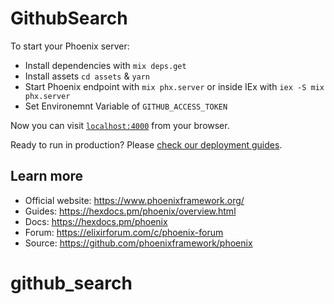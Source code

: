 # GithubSearch

To start your Phoenix server:

- Install dependencies with `mix deps.get`
- Install assets `cd assets` & `yarn`
- Start Phoenix endpoint with `mix phx.server` or inside IEx with `iex -S mix phx.server`
- Set Environemnt Variable of `GITHUB_ACCESS_TOKEN`

Now you can visit [`localhost:4000`](http://localhost:4000) from your browser.

Ready to run in production? Please [check our deployment guides](https://hexdocs.pm/phoenix/deployment.html).

## Learn more

- Official website: https://www.phoenixframework.org/
- Guides: https://hexdocs.pm/phoenix/overview.html
- Docs: https://hexdocs.pm/phoenix
- Forum: https://elixirforum.com/c/phoenix-forum
- Source: https://github.com/phoenixframework/phoenix

# github_search
